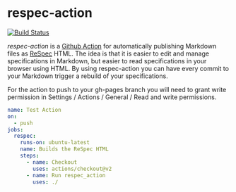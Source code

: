 # respec-action

[![Build Status](https://github.com/edsu/respec-action/workflows/tests/badge.svg)](https://github.com/edsu/respec-action/actions/workflows/main.yml)

*respec-action* is a [Github Action] for automatically publishing Markdown files as [ReSpec] HTML. The idea is that it is easier to edit and manage specifications in Markdown, but easier to read specifications in your browser using HTML. By using respec-action you can have every commit to your Markdown trigger a rebuild of your specifications.

For the action to push to your gh-pages branch you will need to grant write permission in Settings / Actions / General / Read and write permissions.

```yaml
name: Test Action
on:
  - push
jobs:
  respec:
    runs-on: ubuntu-latest
    name: Builds the ReSpec HTML
    steps:
      - name: Checkout
        uses: actions/checkout@v2
      - name: Run respec_action
        uses: ./
```

[ReSpec]: https://respec.org/docs/
[Github Action]: https://docs.github.com/en/actions
